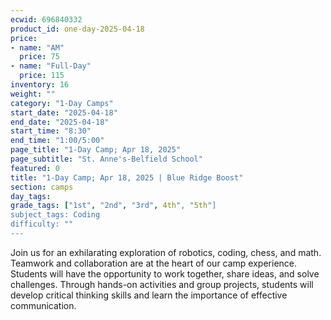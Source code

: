 ```yaml
---
ecwid: 696840332
product_id: one-day-2025-04-18
price:
- name: "AM"
  price: 75
- name: "Full-Day"
  price: 115
inventory: 16
weight: ""
category: "1-Day Camps"
start_date: "2025-04-18"
end_date: "2025-04-18"
start_time: "8:30"
end_time: "1:00/5:00"
page_title: "1-Day Camp; Apr 18, 2025"
page_subtitle: "St. Anne's-Belfield School"
featured: 0
title: "1-Day Camp; Apr 18, 2025 | Blue Ridge Boost"
section: camps
day_tags: 
grade_tags: ["1st", "2nd", "3rd", 4th", "5th"]
subject_tags: Coding
difficulty: ""
---
```

Join us for an exhilarating exploration of robotics, coding, chess, and math. Teamwork and collaboration are at the heart of our camp experience. Students will have the opportunity to work together, share ideas, and solve challenges. Through hands-on activities and group projects, students will develop critical thinking skills and learn the importance of effective communication.
